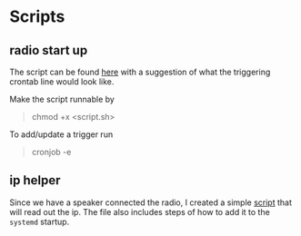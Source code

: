 # Scripts

## radio start up

The script can be found [here](dagens-eko-starter.sh) with a suggestion of what the triggering crontab line would look like.

Make the script runnable by

> chmod +x <script.sh>

To add/update a trigger run

> cronjob -e

## ip helper

Since we have a speaker connected the radio, I created a simple [script](ip-reporter.sh) that will read out the ip. The file also includes steps of how to add it to the `systemd` startup.
